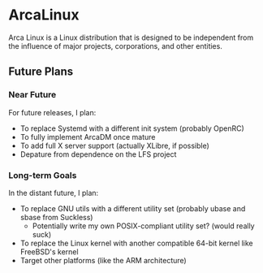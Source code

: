 # ArcaLinux
Arca Linux is a Linux distribution that is designed to be independent from the influence of major projects, corporations, and other entities.

## Future Plans

### Near Future
For future releases, I plan:
- To replace Systemd with a different init system (probably OpenRC)
- To fully implement ArcaDM once mature
- To add full X server support (actually XLibre, if possible)
- Depature from dependence on the LFS project

### Long-term Goals
In the distant future, I plan:
- To replace GNU utils with a different utility set (probably ubase and sbase from Suckless)
  - Potentially write my own POSIX-compliant utility set? (would really suck)
- To replace the Linux kernel with another compatible 64-bit kernel like FreeBSD's kernel
- Target other platforms (like the ARM architecture)
